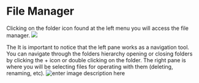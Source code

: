 # File Manager
Clicking on the folder icon found at the left menu you will access the file manager.
![](http://img.pyplan.org/FileManger-Open_small.png)

The It is important to notice that the left pane works as a navigation tool. You can navigate through the folders hierarchy opening or closing folders by clicking the + icon or double clicking on the folder.
The right pane is where you will be selecting files for operating with them (deleting, renaming, etc).
![enter image description here](http://img.pyplan.org/FileManager-home.png)

<!--stackedit_data:
eyJoaXN0b3J5IjpbMjA5MjY0MDY0NCwyMDcyMjk0MjkxLC0yOD
c5OTIyMjQsMTc0MzE4MTcwNywtMTIyMTg1OTgwMyw0NjA5OTk4
MjgsLTI5MzAyNTMxNiwxNzQ1MjMyNTU4XX0=
-->